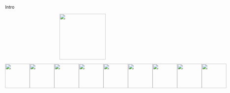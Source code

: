 Intro
<p align="center">
  <img src="https://media4.giphy.com/media/v1.Y2lkPTc5MGI3NjExYmV0OTh3NHJkaTA2OXN5NXNubTc0bzc0NXZiM2VidzFzOTVnN2h3dyZlcD12MV9pbnRlcm5hbF9naWZfYnlfaWQmY3Q9Zw/l0HlUvsXh3w7w2PUk/giphy.gif" width="150" height="150">
</p>
<p align='center' style='display: flex; flex-direction: row'>
<img src="https://cdn.jsdelivr.net/gh/devicons/devicon@latest/icons/nodejs/nodejs-plain-wordmark.svg" style='width: 80px; height: 80px'/>
<img src="https://cdn.jsdelivr.net/gh/devicons/devicon@latest/icons/fastapi/fastapi-original.svg" style='width: 80px; height: 80px'/>
<img src="https://cdn.jsdelivr.net/gh/devicons/devicon@latest/icons/postgresql/postgresql-plain-wordmark.svg" style='width: 80px; height: 80px'/>
<img src="https://cdn.jsdelivr.net/gh/devicons/devicon@latest/icons/docker/docker-original.svg" style='width: 80px; height: 80px'/>
<img src="https://cdn.jsdelivr.net/gh/devicons/devicon@latest/icons/linux/linux-original.svg" style='width: 80px; height: 80px'/>
<img src="https://cdn.jsdelivr.net/gh/devicons/devicon@latest/icons/react/react-original.svg" style='width: 80px; height: 80px'/>
<img src="https://cdn.jsdelivr.net/gh/devicons/devicon@latest/icons/typescript/typescript-original.svg" style='width: 80px; height: 80px'/>
<img src="https://cdn.jsdelivr.net/gh/devicons/devicon@latest/icons/javascript/javascript-original.svg" style='width: 80px; height: 80px'/>
<img src="https://cdn.jsdelivr.net/gh/devicons/devicon@latest/icons/python/python-original.svg" style='width: 80px; height: 80px'/>
</p>
